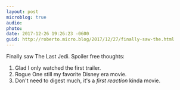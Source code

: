 ```yaml
---
layout: post
microblog: true
audio: 
photo: 
date: 2017-12-26 19:26:23 -0600
guid: http://roberto.micro.blog/2017/12/27/finally-saw-the.html
---
```

Finally saw The Last Jedi. Spoiler free thoughts:  
1. Glad I only watched the first trailer. 
2. Rogue One still my favorite Disney era movie. 
3. Don't need to digest much, it's a _first reaction_ kinda movie. 
